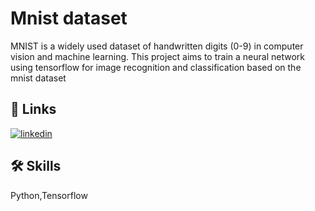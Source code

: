 
# Mnist dataset

MNIST is a widely used dataset of handwritten digits (0-9) in computer vision and machine learning.
This project aims to train a neural network using tensorflow for image recognition and classification based on the mnist dataset


## 🔗 Links

[![linkedin](https://img.shields.io/badge/linkedin-0A66C2?style=for-the-badge&logo=linkedin&logoColor=white)](https://www.linkedin.com/in/krish-gupta-603796358/)


## 🛠 Skills
Python,Tensorflow

